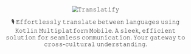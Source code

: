 <div align="center">

![𝚃𝚛𝚊𝚗𝚜𝚕𝚊𝚝𝚒𝚏𝚢](https://github.com/devrath/Translatify/assets/1456191/6e6de844-799d-45d1-a9f5-74eaa7bca690)

🎙️ 𝙴𝚏𝚏𝚘𝚛𝚝𝚕𝚎𝚜𝚜𝚕𝚢 𝚝𝚛𝚊𝚗𝚜𝚕𝚊𝚝𝚎 𝚋𝚎𝚝𝚠𝚎𝚎𝚗 𝚕𝚊𝚗𝚐𝚞𝚊𝚐𝚎𝚜 𝚞𝚜𝚒𝚗𝚐 𝙺𝚘𝚝𝚕𝚒𝚗 𝙼𝚞𝚕𝚝𝚒𝚙𝚕𝚊𝚝𝚏𝚘𝚛𝚖 𝙼𝚘𝚋𝚒𝚕𝚎. 𝙰 𝚜𝚕𝚎𝚎𝚔, 𝚎𝚏𝚏𝚒𝚌𝚒𝚎𝚗𝚝 𝚜𝚘𝚕𝚞𝚝𝚒𝚘𝚗 𝚏𝚘𝚛 𝚜𝚎𝚊𝚖𝚕𝚎𝚜𝚜 𝚌𝚘𝚖𝚖𝚞𝚗𝚒𝚌𝚊𝚝𝚒𝚘𝚗. 𝚈𝚘𝚞𝚛 𝚐𝚊𝚝𝚎𝚠𝚊𝚢 𝚝𝚘 𝚌𝚛𝚘𝚜𝚜-𝚌𝚞𝚕𝚝𝚞𝚛𝚊𝚕 𝚞𝚗𝚍𝚎𝚛𝚜𝚝𝚊𝚗𝚍𝚒𝚗𝚐.

</div>


